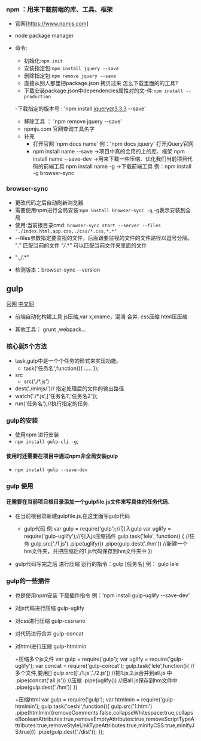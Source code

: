 
### npm ：用来下载前端的库、工具、框架
  - 官网[https://www.npmjs.com]
  - node package manager
  - 命令:
    + 初始化:`npm init`
    + 安装指定包:`npm install jquery --save`
    + 删除指定包:`npm remove jquery --save`
    - 直接从别人那里把package.json 拷贝过来  怎么下载里面的的工具? 
    + 下载安装package.json中dependencies属性对的文-件:`npm install --production`

    -下载指定的版本号 : 'npm install jquery@3.3.3 --save'
    - 移除工具 ： 'npm remove jquery --save'
    - npmjs.com 官网查询工具名字
    - 补充 
      + 打开官网  'npm docs name'
      例：'npm docs jquery' 打开jQuery官网
      -
        npm install name --save ->项目中真的会用的上的库、框架
        npm install name --save-dev ->用来下载一些压缩、优化我们当前项目代码的前端工具
        npm install name -g ->下载前端工具
        例：npm install -g browser-sync 
### browser-sync
  - 更改代码之后自动刷新浏览器
  - 需要使用npm进行全局安装:`npm install browser-sync -g`,-g表示安装到全局
  - 使用:当前根目录cmd: `browser-sync start --server --files "./index.html,app.css,./css/*.css,*.*" `
  - --files参数指定要监视的文件，后面跟要监视的文件的文件路径以逗号分隔。
    "*.*" 匹配当前的文件
    "*/*.*" 可以匹配当前文件夹里面的文件
   +  "*.*,*/*.*"

   - 检测版本：browser-sync --version
## gulp
  [官网](http://www.gulpjs.com)
  [中文网](http://www.gulpjs.com.cn)

- 前端自动化构建工具
  js压缩,var x,xname，混淆
  合并.
  css压缩
  html压压缩

- 其他工具： grunt ,webpack...


### 核心就5个方法
  - task,gulp中是一个个任务的形式来实现功能。
    + task('任务名',function(){
      .....
    });
  - src
    + src('./*.js')
  - dest('./minjs/')// 指定处理后的文件的输出路径.
  - watch('./*.js',['任务名1','任务名2']);
  - run('任务名');//执行指定的任务.
  
### gulp的安装
  - 使用npm 进行安装
  - `npm install gulp-cli -g`;



#### 使用时还需要在项目中通过npm非全局安装gulp
  - `npm install gulp --save-dev`

### gulp 使用

#### 还需要在当前项目根目录添加一个gulpfile.js文件来写具体的任务代码.
  - 在当前根目录新建gulpfile.js,在这里面写gulp代码
    + gulp代码 
      例:var gulp = require('gulp');//引入gulp
         var uglify = require('gulp-uglify');//引入js压缩插件
         gulp.task('lele', function() { //任务
             gulp.src('./1.js')
                 .pipe(uglify())
                 .pipe(gulp.dest('./hm'))
                //新建一个hm文件夹，并把压缩后的1.js代码保存到hm文件夹中
        })
        
  - gulp代码写完之后 进行压缩 运行的指令：gulp [任务名]
       例： gulp lele

 

### gulp的一些插件
  - 也是使用npm安装
    下载插件指令 
      例：'npm install gulp-uglify --save-dev'
  - 对js代码进行压缩 gulp-uglify
  - 对css进行压缩 gulp-cssnano
  - 对代码进行合并 gulp-concat
  - 对html进行压缩 gulp-htmlmin

    +压缩多个js文件
    var gulp = require('gulp');
    var uglify = require('gulp-uglify');
    var concat = require('gulp-concat');
    gulp.task('lele',function(){
      //多个文件,要用[]
      gulp.src(['./1.js','./2.js'])
      //把1.js,2.js合并到all.js 中
          .pipe(concat('all.js'))
          //压缩
          .pipe(uglify())
          //把all.js保存到hm文件中
          .pipe(gulp.dest('./hm'))
    })
    
    +压缩html
    var gulp = require('gulp');
    var htmlmin = require('gulp-htmlmin');
    gulp.task('ceshi',function(){
       gulp.src('1.html')
      .pipe(htmlmin({removeComments:false,collapseWhitespace:true,collapseBooleanAttributes:true,removeEmptyAttributes:true,removeScriptTypeAttributes:true,removeStyleLinkTypeAttributes:true,minifyCSS:true,minifyJS:true}))
      .pipe(gulp.dest('./dist'));
     });